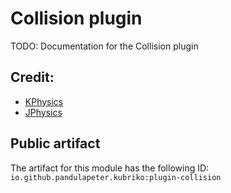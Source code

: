 # Collision plugin
TODO: Documentation for the Collision plugin

## Credit:
- [KPhysics](https://github.com/KPhysics/KPhysics)
- [JPhysics](https://github.com/HaydenMarshalla/JPhysics)

## Public artifact
The artifact for this module has the following ID:
`io.github.pandulapeter.kubriko:plugin-collision`